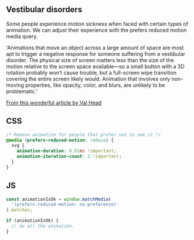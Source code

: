 ## Vestibular disorders

Some people experience motion sickness when faced with certain types of animation.
We can adjust their experience with the prefers reduced motion media query.

'Animations that move an object across a large amount of space are most apt to trigger a negative response for someone suffering from a vestibular disorder. The physical size of screen matters less than the size of the motion relative to the screen space available—so a small button with a 3D rotation probably won’t cause trouble, but a full-screen wipe transition covering the entire screen likely would. Animation that involves only non-moving properties, like opacity, color, and blurs, are unlikely to be problematic.'

[From this wonderful article by Val Head](https://alistapart.com/article/designing-safer-web-animation-for-motion-sensitivity/)

## CSS

```css
/* Remove animation for people that prefer not to see it */
@media (prefers-reduced-motion: reduce) {
  svg {
    animation-duration: 0.01ms !important;
    animation-iteration-count: 1 !important;
  }
}
```

## JS

```js
const animationIsOk = window.matchMedia(
  '(prefers-reduced-motion: no-preference)'
).matches;

if (animationIsOk) {
  // do all the animation.
}
```
